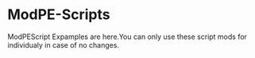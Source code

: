 # ModPE-Scripts

ModPEScript Expamples are here.You can only use these script mods for individualy in case of no changes.
